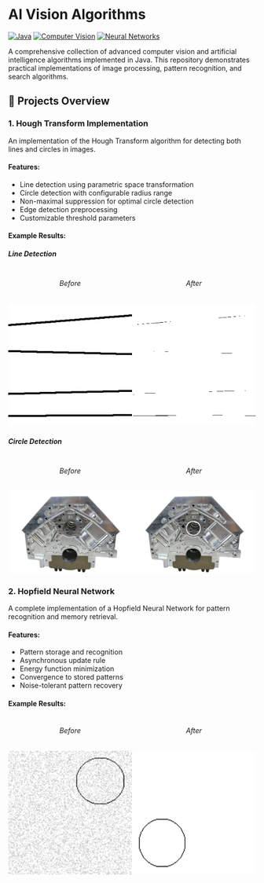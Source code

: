 # AI Vision Algorithms

[![Java](https://img.shields.io/badge/Java-11%2B-blue.svg)](https://www.oracle.com/java/)
[![Computer Vision](https://img.shields.io/badge/Computer%20Vision-Enabled-success.svg)](https://en.wikipedia.org/wiki/Computer_vision)
[![Neural Networks](https://img.shields.io/badge/Neural%20Networks-Implemented-orange.svg)](https://en.wikipedia.org/wiki/Neural_network)

A comprehensive collection of advanced computer vision and artificial intelligence algorithms implemented in Java. This repository demonstrates practical implementations of image processing, pattern recognition, and search algorithms.

## 🚀 Projects Overview

### 1. Hough Transform Implementation
An implementation of the Hough Transform algorithm for detecting both lines and circles in images.

#### Features:
- Line detection using parametric space transformation
- Circle detection with configurable radius range
- Non-maximal suppression for optimal circle detection
- Edge detection preprocessing
- Customizable threshold parameters

#### Example Results:

##### Line Detection
<div style="display: flex; justify-content: space-between; align-items: center; margin-bottom: 20px;">
    <div style="flex: 1; text-align: center;">
        <h6>Before</h6>
        <img src="hough-transform/input_line.png" alt="Line Before" width="400"/>
    </div>
    <div style="flex: 1; text-align: center;">
        <h6>After</h6>
        <img src="hough-transform/output_lines.png" alt="Line After" width="400"/>
    </div>
</div>

##### Circle Detection
<div style="display: flex; justify-content: space-between; align-items: center; margin-bottom: 20px;">
    <div style="flex: 1; text-align: center;">
        <h6>Before</h6>
        <img src="hough-transform/input_circle.png" alt="Circle Before" width="400"/>
    </div>
    <div style="flex: 1; text-align: center;">
        <h6>After</h6>
        <img src="hough-transform/output_circles.png" alt="Circle After" width="400"/>
    </div>
</div>

### 2. Hopfield Neural Network
A complete implementation of a Hopfield Neural Network for pattern recognition and memory retrieval.

#### Features:
- Pattern storage and recognition
- Asynchronous update rule
- Energy function minimization
- Convergence to stored patterns
- Noise-tolerant pattern recovery

#### Example Results:
<div style="display: flex; justify-content: space-between; align-items: center; margin-bottom: 20px;">
    <div style="flex: 1; text-align: center;">
        <h6>Before</h6>
        <img src="hopfield-network/test_image.png" alt="Image Before" width="400"/>
    </div>
    <div style="flex: 1; text-align: center;">
        <h6>After</h6>
        <img src="hopfield-network/recognized_image.png" alt="Image After" width="400"/>
    </div>
</div>

